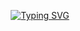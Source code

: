 <div align = "center">

[![Typing SVG](https://readme-typing-svg.herokuapp.com?font=Oleo+Script&color=D3CAE7&size=35&center=true&vCenter=true&width=404&height=53&lines=%E3%80%80%E3%80%80Hello+world%2C+I'm+Junseok.+%E3%80%80%E3%80%80)](https://git.io/typing-svg)
</div>
